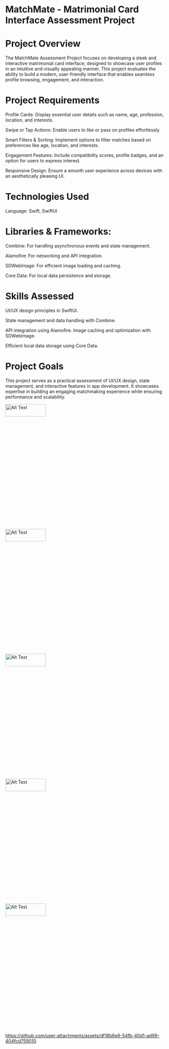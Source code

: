 
# MatchMate - Matrimonial Card Interface Assessment Project
# Project Overview

The MatchMate Assessment Project focuses on developing a sleek and interactive matrimonial card interface, designed to showcase user profiles in an intuitive and visually appealing manner. This project evaluates the ability to build a modern, user-friendly interface that enables seamless profile browsing, engagement, and interaction.

# Project Requirements

Profile Cards: Display essential user details such as name, age, profession, location, and interests.

Swipe or Tap Actions: Enable users to like or pass on profiles effortlessly.

Smart Filters & Sorting: Implement options to filter matches based on preferences like age, location, and interests.

Engagement Features: Include compatibility scores, profile badges, and an option for users to express interest.

Responsive Design: Ensure a smooth user experience across devices with an aesthetically pleasing UI.

# Technologies Used

Language: Swift, SwiftUI

# Libraries & Frameworks:

Combine: For handling asynchronous events and state management.

Alamofire: For networking and API integration.

SDWebImage: For efficient image loading and caching.

Core Data: For local data persistence and storage.

# Skills Assessed

UI/UX design principles in SwiftUI.

State management and data handling with Combine.

API integration using Alamofire.
Image caching and optimization with SDWebImage.

Efficient local data storage using Core Data.

# Project Goals

This project serves as a practical assessment of UI/UX design, state management, and interactive features in app development. It showcases expertise in building an engaging matchmaking experience while ensuring performance and scalability.

<img src="https://github.com/user-attachments/assets/4db73c63-2b56-4580-8c07-0ee5abb394de" alt="Alt Text" style="width:50%; height:10%;">
<img src="https://github.com/user-attachments/assets/132d2dbc-b162-42fe-bffb-c7642f4fc448" alt="Alt Text" style="width:50%; height:10%;">
<img src="https://github.com/user-attachments/assets/e463d7aa-89d5-45c6-bab2-c14a80c5e944" alt="Alt Text" style="width:50%; height:10%;">
<img src="https://github.com/user-attachments/assets/2244c8b8-1ca5-4a00-a19c-f43bfbb295f9" alt="Alt Text" style="width:50%; height:10%;">
<img src="https://github.com/user-attachments/assets/3c10daa9-6c4e-4b68-b71a-41a46510bd3c" alt="Alt Text" style="width:50%; height:10%;">


https://github.com/user-attachments/assets/df18b6e6-54fb-40d1-ad99-404fcd759010



